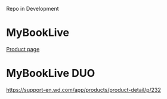 Repo in Development

# MyBookLive
[Product page](https://support-en.wd.com/app/products/product-detail/p/231)




# MyBookLive DUO

https://support-en.wd.com/app/products/product-detail/p/232
